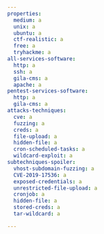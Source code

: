 ```yaml
---
properties:
  medium: a
  unix: a
  ubuntu: a
  ctf-realistic: a
  free: a
  tryhackme: a
all-services-software:
  http: a
  ssh: a
  gila-cms: a
  apache: a
pentest-services-software:
  http: a
  gila-cms: a
attacks-techniques:
  cve: a
  fuzzing: a
  creds: a
  file-upload: a
  hidden-file: a
  cron-scheduled-tasks: a
  wildcard-exploit: a
subtechniques-spoiler:
  vhost-subdomain-fuzzing: a
  CVE-2019-17536: a
  exposed-credentials: a
  unrestricted-file-upload: a
  cronjob: a
  hidden-file: a
  stored-creds: a
  tar-wildcard: a

---
```

